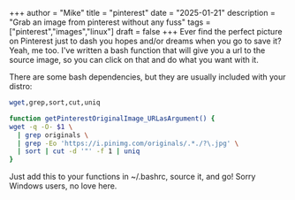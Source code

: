 +++
author = "Mike"
title = "pinterest"
date = "2025-01-21"
description = "Grab an image from pinterest without any fuss"
tags = ["pinterest","images","linux"]
draft = false
+++
Ever find the perfect picture on Pinterest just to dash you hopes and/or dreams when you go to save it? Yeah, me too. I've written a bash function that will give you a url to the source image, so you can click on that and do what you want with it.

There are some bash dependencies, but they are usually included with your distro:
```bash
wget,grep,sort,cut,uniq
```

```bash
function getPinterestOriginalImage_URLasArgument() {
wget -q -O- $1 \
  | grep originals \
  | grep -Eo 'https://i.pinimg.com/originals/.*./?\.jpg' \
  | sort | cut -d '"' -f 1 | uniq
}
```

Just add this to your functions in ~/.bashrc, source it, and go! Sorry Windows users, no love here.
